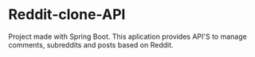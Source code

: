 # Reddit-clone-API
Project made with Spring Boot. This aplication provides API'S to manage comments, subreddits and posts based on Reddit.
